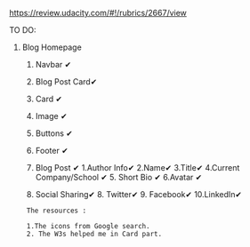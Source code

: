 https://review.udacity.com/#!/rubrics/2667/view


TO DO: 

1. Blog Homepage
    1. Navbar ✔
    2. Blog Post Card✔︎
    3. Card ✔︎ 
    4. Image ✔︎
    5. Buttons ✔︎
    6. Footer ✔︎

    2. Blog Post ✔︎
      1.Author Info✔︎
        2.Name✔︎
        3.Title✔︎ 
        4.Current Company/School ✔︎ 
        5. Short Bio ✔︎
        6.Avatar ✔︎
	  7. Social Sharing✔︎
        8. Twitter✔︎
        9. Facebook✔︎
        10.LinkedIn✔︎



        The resources : 

        1.The icons from Google search.
        2. The W3s helped me in Card part.